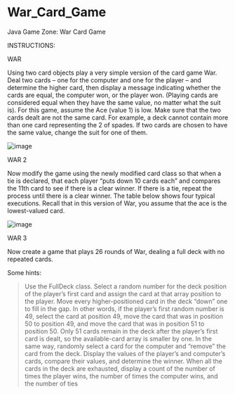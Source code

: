 # War_Card_Game
Java Game Zone: War Card Game

INSTRUCTIONS:

WAR 

Using two card objects play a very simple version of the card game War. Deal two cards – one for the computer and one for the player – and determine the higher card, 
then display a message indicating whether the cards are equal, the computer won, or the player won. (Playing cards are considered equal when they have the same value, 
no matter what the suit is). For this game, assume the Ace (value 1) is low. Make sure that the two cards dealt are not the same card. 
For example, a deck cannot contain more than one card representing the 2 of spades. If two cards are chosen to have the same value, change the suit for one of them.

![image](https://user-images.githubusercontent.com/105072341/193649382-c7f05185-578c-407a-88d2-1c69b4d46e41.png)

WAR 2

Now modify the game using the newly modified card class so that when a tie is declared, that each player “puts down 10 cards each” and compares the 11th card to see 
if there is a clear winner. If there is a tie, repeat the process until there is a clear winner. The table below shows four typical executions. 
Recall that in this version of War, you assume that the ace is the lowest-valued card.

![image](https://user-images.githubusercontent.com/105072341/193649716-db099b84-cda3-496d-a8da-cf328845088d.png)

WAR 3

Now create a game that plays 26 rounds of War, dealing a full deck with no repeated cards. 

Some hints:

> Use the FullDeck class.
> Select a random number for the deck position of the player’s first card and 
assign the card at that array position to the player.
> Move every higher-positioned card in the deck “down” one to fill in the gap. In 
other words, if the player’s first random number is 49, select the card at 
position 49, move the card that was in position 50 to position 49, and move the 
card that was in position 51 to position 50. Only 51 cards remain in the deck 
after the player’s first card is dealt, so the available-card array is smaller by 
one.
> In the same way, randomly select a card for the computer and “remove” the
card from the deck.
> Display the values of the player’s and computer’s cards, compare their values, 
and determine the winner.
> When all the cards in the deck are exhausted, display a count of the number of
times the player wins, the number of times the computer wins, and the number 
of ties


